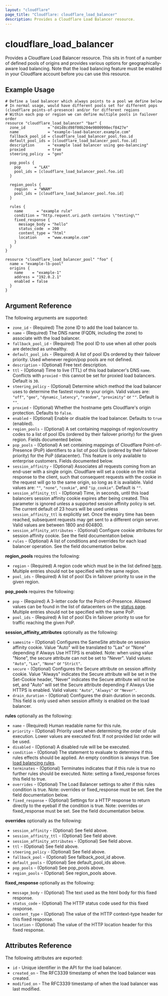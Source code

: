 ```yaml
---
layout: "cloudflare"
page_title: "Cloudflare: cloudflare_load_balancer"
description: Provides a Cloudflare Load Balancer resource.
---
```


# cloudflare_load_balancer

Provides a Cloudflare Load Balancer resource. This sits in front of a number of defined pools of origins and provides various options for geographically-aware load balancing. Note that the load balancing feature must be enabled in your Cloudflare account before you can use this resource.

## Example Usage

```hcl
# Define a load balancer which always points to a pool we define below
# In normal usage, would have different pools set for different pops (cloudflare points-of-presence) and/or for different regions
# Within each pop or region we can define multiple pools in failover order
resource "cloudflare_load_balancer" "bar" {
  zone_id          = "d41d8cd98f00b204e9800998ecf8427e"
  name             = "example-load-balancer.example.com"
  fallback_pool_id = cloudflare_load_balancer_pool.foo.id
  default_pool_ids = [cloudflare_load_balancer_pool.foo.id]
  description      = "example load balancer using geo-balancing"
  proxied          = true
  steering_policy  = "geo"

  pop_pools {
    pop      = "LAX"
    pool_ids = [cloudflare_load_balancer_pool.foo.id]
  }

  region_pools {
    region   = "WNAM"
    pool_ids = [cloudflare_load_balancer_pool.foo.id]
  }

  rules {
    name      = "example rule"
    condition = "http.request.uri.path contains \"testing\""
    fixed_response {
      message_body = "hello"
      status_code  = 200
      content_type = "html"
      location     = "www.example.com"
    }
  }
}

resource "cloudflare_load_balancer_pool" "foo" {
  name = "example-lb-pool"
  origins {
    name    = "example-1"
    address = "192.0.2.1"
    enabled = false
  }
}
```

## Argument Reference

The following arguments are supported:

- `zone_id` - (Required) The zone ID to add the load balancer to.
- `name` - (Required) The DNS name (FQDN, including the zone) to associate with the load balancer.
- `fallback_pool_id` - (Required) The pool ID to use when all other pools are detected as unhealthy.
- `default_pool_ids` - (Required) A list of pool IDs ordered by their failover priority. Used whenever region/pop pools are not defined.
- `description` - (Optional) Free text description.
- `ttl` - (Optional) Time to live (TTL) of this load balancer's DNS `name`. Conflicts with `proxied` - this cannot be set for proxied load balancers. Default is `30`.
- `steering_policy` - (Optional) Determine which method the load balancer uses to determine the fastest route to your origin. Valid values are: `"off"`, `"geo"`, `"dynamic_latency"`, `"random"`, `"proximity"` or `""`. Default is `""`.
- `proxied` - (Optional) Whether the hostname gets Cloudflare's origin protection. Defaults to `false`.
- `enabled` - (Optional) Enable or disable the load balancer. Defaults to `true` (enabled).
- `region_pools` - (Optional) A set containing mappings of region/country codes to a list of pool IDs (ordered by their failover priority) for the given region. Fields documented below.
- `pop_pools` - (Optional) A set containing mappings of Cloudflare Point-of-Presence (PoP) identifiers to a list of pool IDs (ordered by their failover priority) for the PoP (datacenter). This feature is only available to enterprise customers. Fields documented below.
- `session_affinity` - (Optional) Associates all requests coming from an end-user with a single origin. Cloudflare will set a cookie on the initial response to the client, such that consequent requests with the cookie in the request will go to the same origin, so long as it is available. Valid values are: `""`, `"none"`, `"cookie"`, and `"ip_cookie"`. Default is `""`.
- `session_affinity_ttl` - (Optional) Time, in seconds, until this load balancers session affinity cookie expires after being created. This parameter is ignored unless a supported session affinity policy is set. The current default of 23 hours will be used unless `session_affinity_ttl` is explicitly set. Once the expiry time has been reached, subsequent requests may get sent to a different origin server. Valid values are between 1800 and 604800.
- `session_affinity_attributes` - (Optional) Configure cookie attributes for session affinity cookie. See the field documentation below.
- `rules` - (Optional) A list of conditions and overrides for each load balancer operation. See the field documentation below.

**region_pools** requires the following:

- `region` - (Required) A region code which must be in the list defined [here](https://support.cloudflare.com/hc/en-us/articles/115000540888-Load-Balancing-Geographic-Regions). Multiple entries should not be specified with the same region.
- `pool_ids` - (Required) A list of pool IDs in failover priority to use in the given region.

**pop_pools** requires the following:

- `pop` - (Required) A 3-letter code for the Point-of-Presence. Allowed values can be found in the list of datacenters on the [status page](https://www.cloudflarestatus.com/). Multiple entries should not be specified with the same PoP.
- `pool_ids` - (Required) A list of pool IDs in failover priority to use for traffic reaching the given PoP.

**session_affinity_attributes** optionally as the following:

- `samesite` - (Optional) Configures the SameSite attribute on session affinity cookie. Value "Auto" will be translated to "Lax" or "None" depending if Always Use HTTPS is enabled. Note: when using value "None", the secure attribute can not be set to "Never". Valid values: `"Auto"`, `"Lax"`, `"None"` or `"Strict"`.
- `secure` - (Optional) Configures the Secure attribute on session affinity cookie. Value "Always" indicates the Secure attribute will be set in the Set-Cookie header, "Never" indicates the Secure attribute will not be set, and "Auto" will set the Secure attribute depending if Always Use HTTPS is enabled. Valid values: `"Auto"`, `"Always"` or `"Never"`.
- `drain_duration` - (Optional) Configures the drain duration in seconds. This field is only used when session affinity is enabled on the load balancer.

**rules** optionally as the following:

- `name` - (Required) Human readable name for this rule.
- `priority` - (Optional) Priority used when determining the order of rule execution. Lower values are executed first. If not provided list order will be used.
- `disabled` - (Optional) A disabled rule will be be executed.
- `condition` - (Optional) The statement to evaluate to determine if this rules effects should be applied. An empty condition is always true. See [load balancing rules](https://developers.cloudflare.com/load-balancing/understand-basics/load-balancing-rules).
- `terminates` - (Optional) Terminates indicates that if this rule is true no further rules should be executed. Note: setting a fixed_response forces this field to true.
- `overrides` - (Optional) The Load Balancer settings to alter if this rules condition is true. Note: overrides or fixed_response must be set. See the field documentation below.
- `fixed_response` - (Optional) Settings for a HTTP response to return directly to the eyeball if the condition is true. Note: overrides or fixed_response must be set. See the field documentation below.

**overrides** optionally as the following:

- `session_affinity` - (Optional) See field above.
- `session_affinity_ttl` - (Optional) See field above.
- `session_affinity_attributes` - (Optional) See field above.
- `ttl` - (Optional) See field above.
- `steering_policy` - (Optional) See field above.
- `fallback_pool` - (Optional) See fallback_pool_id above.
- `default_pools` - (Optional) See default_pool_ids above.
- `pop_pools` - (Optional) See pop_pools above.
- `region_pools` - (Optional) See region_pools above.

**fixed_response** optionally as the following:

- `message_body` - (Optional) The text used as the html body for this fixed response.
- `status_code` - (Optional) The HTTP status code used for this fixed response.
- `content_type` - (Optional) The value of the HTTP context-type header for this fixed response.
- `location` - (Optional) The value of the HTTP location header for this fixed response.

## Attributes Reference

The following attributes are exported:

- `id` - Unique identifier in the API for the load balancer.
- `created_on` - The RFC3339 timestamp of when the load balancer was created.
- `modified_on` - The RFC3339 timestamp of when the load balancer was last modified.
